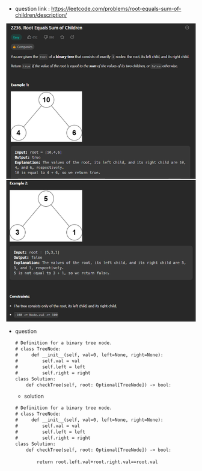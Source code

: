 - question link : https://leetcode.com/problems/root-equals-sum-of-children/description/

![](2023-01-05-23-30-12.png)
![](2023-01-05-23-30-27.png)

- question 
    ```
    # Definition for a binary tree node.
    # class TreeNode:
    #     def __init__(self, val=0, left=None, right=None):
    #         self.val = val
    #         self.left = left
    #         self.right = right
    class Solution:
        def checkTree(self, root: Optional[TreeNode]) -> bool:
    ```
    - solution
    ```
    # Definition for a binary tree node.
    # class TreeNode:
    #     def __init__(self, val=0, left=None, right=None):
    #         self.val = val
    #         self.left = left
    #         self.right = right
    class Solution:
        def checkTree(self, root: Optional[TreeNode]) -> bool:
            
            return root.left.val+root.right.val==root.val
    ```